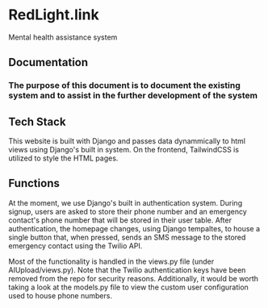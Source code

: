 # RedLight.link
Mental health assistance system

## Documentation

### The purpose of this document is to document the existing system and to assist in the further development of the system

## Tech Stack

This website is built with Django and passes data dynammically to html views using Django's built in system. On the frontend, TailwindCSS is utilized to style the HTML pages. 

## Functions

At the moment, we use Django's built in authentication system. During signup, users are asked to store their phone number and an emergency contact's phone number that will be stored in their user table. After authentication, the homepage changes, using Django tempaltes, to house a single button that, when pressed, sends an SMS message to the stored emergency contact using the Twilio API.

Most of the functionality is handled in the views.py file (under AIUpload/views.py). Note that the Twilio authentication keys have been removed from the repo for security reasons. Additionally, it would be worth taking a look at the models.py file to view the custom user configuration used to house phone numbers.
